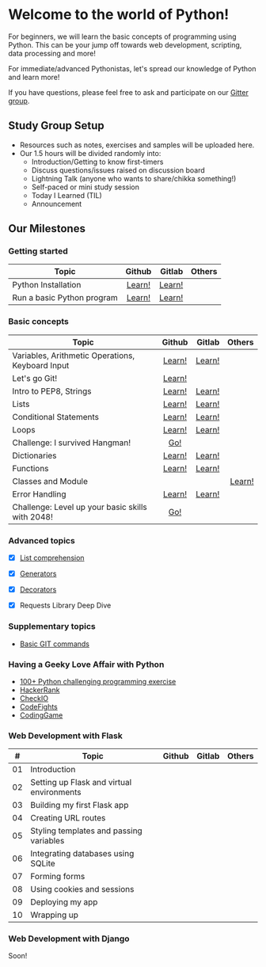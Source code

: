 # Welcome to the world of Python!
For beginners, we will learn the basic concepts of
programming using Python. This can be your jump off towards web development,
scripting, data processing and more!

For immediate/advanced Pythonistas, let's spread our knowledge of Python and learn more!

If you have questions, please feel free to ask and participate on our [Gitter group](https://gitter.im/WWCodeManila/Python).

## Study Group Setup
* Resources such as notes, exercises and samples will be uploaded here.
* Our 1.5 hours will be divided randomly into:
    - Introduction/Getting to know first-timers
    - Discuss questions/issues raised on discussion board
    - Lightning Talk (anyone who wants to share/chikka something!)
    - Self-paced or mini study session
    - Today I Learned (TIL)
    - Announcement

## Our Milestones
### Getting started
| Topic        | Github           | Gitlab  | Others |
| ------------- |:-------------:| -----:| -----:| 
| Python Installation | [Learn!](https://github.com/wwcodemanila/WWCodeManila-Python/blob/master/installation_guide.MD) | [Learn!](https://gitlab.com/wwcodemanila/WWCodeManila-Python/blob/master/installation_guide.MD) |
| Run a basic Python program | [Learn!](https://github.com/wwcodemanila/WWCodeManila-Python/blob/master/warm_up.MD) | [Learn!](https://gitlab.com/wwcodemanila/WWCodeManila-Python/blob/master/warm_up.MD) |

### Basic concepts
| Topic        | Github           | Gitlab  | Others |
| ------------- |:-------------:| -----:| -------:|
| Variables, Arithmetic Operations, Keyboard Input | [Learn!](https://github.com/wwcodemanila/WWCodeManila-Python/blob/master/discussions/discussion01.MD) | [Learn!](https://gitlab.com/wwcodemanila/WWCodeManila-Python/blob/master/discussions/discussion01.MD) |
| Let's go Git! | [Learn!](https://github.com/wwcodemanila/WWCodeManila-Python/tree/master/git) |
| Intro to PEP8, Strings | [Learn!](https://github.com/wwcodemanila/WWCodeManila-Python/blob/master/discussions/discussion02.MD) | [Learn!](https://gitlab.com/wwcodemanila/WWCodeManila-Python/blob/master/discussions/discussion02.MD)
| Lists | [Learn!](https://github.com/wwcodemanila/WWCodeManila-Python/blob/master/discussions/discussion03.MD) | [Learn!](https://gitlab.com/wwcodemanila/WWCodeManila-Python/blob/master/discussions/discussion03.MD) |
| Conditional Statements | [Learn!](https://github.com/wwcodemanila/WWCodeManila-Python/blob/master/discussions/conditional_statements01.MD) | [Learn!](https://gitlab.com/wwcodemanila/WWCodeManila-Python/blob/master/discussions/conditional_statements01.MD) |
| Loops | [Learn!](https://github.com/wwcodemanila/WWCodeManila-Python/blob/master/discussions/loops01.MD) | [Learn!](https://gitlab.com/wwcodemanila/WWCodeManila-Python/blob/master/discussions/loops01.MD) |
| Challenge: I survived Hangman! | [Go!](https://github.com/wwcodemanila/WWCodeManila-Python/tree/master/exercises/hangman) |
| Dictionaries | [Learn!](https://github.com/wwcodemanila/WWCodeManila-Python/blob/master/discussions/dictionaries01.MD) | [Learn!](https://gitlab.com/wwcodemanila/WWCodeManila-Python/blob/master/discussions/dictionaries01.MD) |
| Functions | [Learn!](https://github.com/wwcodemanila/WWCodeManila-Python/blob/master/discussions/functions01.MD) | [Learn!](https://gitlab.com/wwcodemanila/WWCodeManila-Python/blob/master/discussions/functions01.MD) |
| Classes and Module | | | [Learn!](http://introtopython.org/classes.html) |
| Error Handling | [Learn!](https://github.com/wwcodemanila/WWCodeManila-Python/blob/master/discussions/error_handling.MD) | [Learn!](https://gitlab.com/wwcodemanila/WWCodeManila-Python/blob/master/discussions/error_handling.MD) |
| Challenge: Level up your basic skills with 2048! | [Go!](https://github.com/wwcodemanila/WWCodeManila-Python/tree/master/exercises/2048) |

### Advanced topics
- [X] [List comprehension](https://hackernoon.com/list-comprehension-in-python-8895a785550b)
- [X] [Generators](https://anandology.com/python-practice-book/iterators.html)
- [X] [Decorators](http://simeonfranklin.com/blog/2012/jul/1/python-decorators-in-12-steps/)
- [X] Requests Library Deep Dive


### Supplementary topics
- [Basic GIT commands](https://github.com/wwcodemanila/WWCodeManila-Python/tree/master/git)

### Having a Geeky Love Affair with Python
- [100+ Python challenging programming exercise](https://github.com/zhiwehu/Python-programming-exercises)
- [HackerRank](https://www.hackerrank.com)
- [CheckIO](https://checkio.org/)
- [CodeFights](https://codefights.com/)
- [CodingGame](https://www.codingame.com/)

### Web Development with Flask
| # | Topic | Github | Gitlab  | Others |
| - | ----- | ------ | ------- | ------ |
| 01 | Introduction
| 02 | Setting up Flask and virtual environments
| 03 | Building my first Flask app
| 04 | Creating URL routes
| 05 | Styling templates and passing variables
| 06 | Integrating databases using SQLite
| 07 | Forming forms
| 08 | Using cookies and sessions
| 09 | Deploying my app
| 10 | Wrapping up

### Web Development with Django
Soon!
